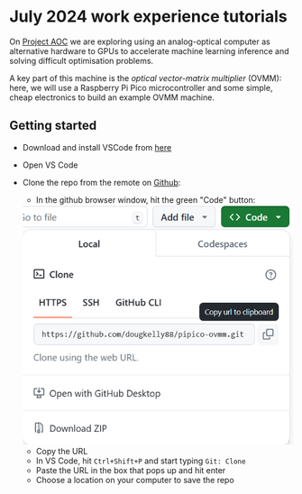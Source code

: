 
# July 2024 work experience tutorials

On [Project AOC](https://www.microsoft.com/en-us/research/project/aim/) we are exploring using an analog-optical computer as alternative hardware to GPUs to accelerate machine learning inference and solving difficult optimisation problems. 


A key part of this machine is the *optical vector-matrix multiplier* (OVMM): here, we will use a Raspberry Pi Pico microcontroller and some simple, cheap electronics to build an example OVMM machine. 

## Getting started
* Download and install VSCode from [here](https://code.visualstudio.com/Download)
* Open VS Code
* Clone the repo from the remote on [Github](https://github.com/dougkelly88/pipico-ovmm):
    
    * In the github browser window, hit the green "Code" button:

    <img src="readme_screenshot1.png" alt="screenshot 1" class="img"/>

    * Copy the URL
    * In VS Code, hit `Ctrl+Shift+P` and start typing `Git: Clone`
    * Paste the URL in the box that pops up and hit enter
    * Choose a location on your computer to save the repo



